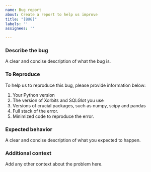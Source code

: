 ```yaml
---
name: Bug report
about: Create a report to help us improve
title: "[BUG]"
labels: ''
assignees: ''

---
```


### Describe the bug
A clear and concise description of what the bug is.

### To Reproduce
To help us to reproduce this bug, please provide information below:

1. Your Python version
2. The version of Xorbits and SQLGlot you use
3. Versions of crucial packages, such as numpy, scipy and pandas
4. Full stack of the error.
5. Minimized code to reproduce the error.

### Expected behavior
A clear and concise description of what you expected to happen.

### Additional context
Add any other context about the problem here.

